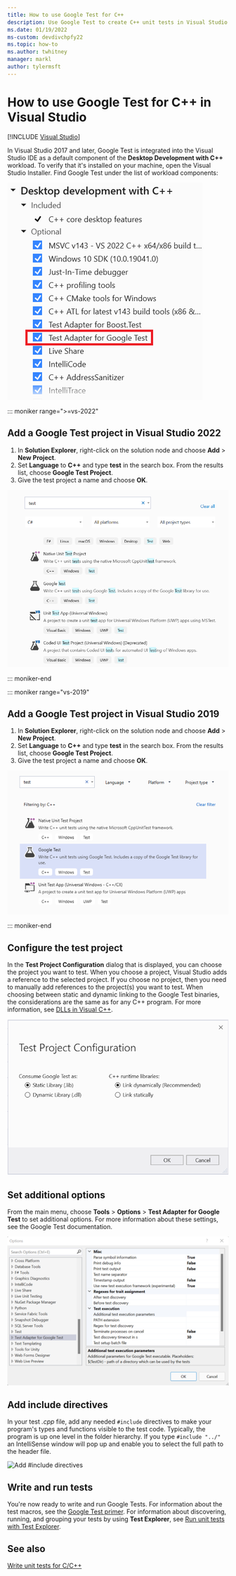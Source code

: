```yaml
---
title: How to use Google Test for C++
description: Use Google Test to create C++ unit tests in Visual Studio.
ms.date: 01/19/2022
ms-custom: devdivchpfy22
ms.topic: how-to
ms.author: twhitney
manager: markl
author: tylermsft
---
```

# How to use Google Test for C++ in Visual Studio

 [!INCLUDE [Visual Studio](~/includes/applies-to-version/vs-windows-only.md)]

In Visual Studio 2017 and later, Google Test is integrated into the Visual Studio IDE as a default component of the **Desktop Development with C++** workload. To verify that it's installed on your machine, open the Visual Studio Installer. Find Google Test under the list of workload components:

![Install Google Test](media/vs-2022/cpp-google-component.png)

::: moniker range=">=vs-2022"

## Add a Google Test project in Visual Studio 2022

1. In **Solution Explorer**, right-click on the solution node and choose **Add** > **New Project**.
2. Set **Language** to **C++** and type **test** in the search box. From the results list, choose **Google Test Project**.
3. Give the test project a name and choose **OK**.

![New Google Test Project](media/vs-2022/cpp-gtest-new-project.png)

::: moniker-end

::: moniker range="vs-2019"

## Add a Google Test project in Visual Studio 2019

1. In **Solution Explorer**, right-click on the solution node and choose **Add** > **New Project**.
2. Set **Language** to **C++** and type **test** in the search box. From the results list, choose **Google Test Project**.
3. Give the test project a name and choose **OK**.

![New Google Test Project](media/vs-2019/cpp-gtest-new-project-vs2019.png)

::: moniker-end

## Configure the test project

In the **Test Project Configuration** dialog that is displayed, you can choose the project you want to test. When you choose a project, Visual Studio adds a reference to the selected project. If you choose no project, then you need to manually add references to the project(s) you want to test. When choosing between static and dynamic linking to the Google Test binaries, the considerations are the same as for any C++ program. For more information, see [DLLs in Visual C++](/cpp/build/dlls-in-visual-cpp).

![Configure Google Test Project](media/vs-2022/cpp-gtest-config.png)

## Set additional options

From the main menu, choose **Tools** > **Options** > **Test Adapter for Google Test** to set additional options. For more information about these settings, see the Google Test documentation.

![Google Test Project settings](media/vs-2022/cpp-gtest-settings.png)

## Add include directives

In your test *.cpp* file, add any needed `#include` directives to make your program's types and functions visible to the test code. Typically, the program is up one level in the folder hierarchy. If you type `#include "../"` an IntelliSense window will pop up and enable you to select the full path to the header file.

![Add #include directives](media/cpp-gtest-includes.png)

## Write and run tests

You're now ready to write and run Google Tests. For information about the test macros, see the [Google Test primer](https://github.com/google/googletest/blob/master/docs/primer.md). For information about discovering, running, and grouping your tests by using **Test Explorer**, see [Run unit tests with Test Explorer](run-unit-tests-with-test-explorer.md).

## See also

[Write unit tests for C/C++](writing-unit-tests-for-c-cpp.md)
